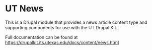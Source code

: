 # UT News

This is a Drupal module that provides a news article content type and supporting components for use with the UT Drupal Kit.

Full documentation can be found at https://drupalkit.its.utexas.edu/docs/content/news.html
